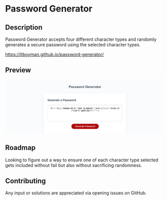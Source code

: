 # Password Generator

## Description

Password Generator accepts four different character types and randomly generates a secure password using the selected character types.

https://jtboyman.github.io/password-generator/

## Preview

![screenshot of the application](./assets/images/application-screengrab.png)


## Roadmap

Looking to figure out a way to ensure one of each character type selected gets included without fail but also without sacrificing randomness.

## Contributing

Any input or solutions are appreciated via opening issues on GitHub.